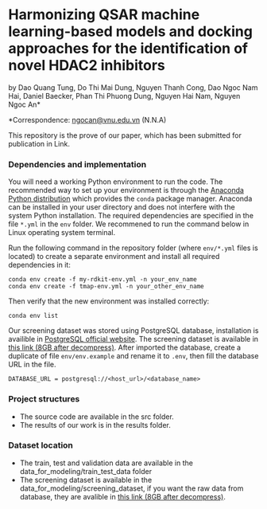# Harmonizing QSAR machine learning-based models and docking approaches for the identification of novel HDAC2 inhibitors

by Dao Quang Tung, Do Thi Mai Dung, Nguyen Thanh Cong, Dao Ngoc Nam Hai, Daniel Baecker, Phan Thi Phuong Dung, Nguyen Hai Nam, Nguyen Ngoc An*

*Correspondence: [ngocan@vnu.edu.vn](mailto:ngocan@vnu.edu.vn) (N.N.A)

This repository is the prove of our paper, which has been submitted for publication in Link.

### Dependencies and implementation

You will need a working Python environment to run the code. The recommended way to set up your environment is through the [Anaconda Python distribution](https://www.anaconda.com/download/) which provides the `conda` package manager. Anaconda can be installed in your user directory and does not interfere with the system Python installation. The required dependencies are specified in the file `*.yml` in the `env` folder. We recommened to run the command below in Linux operating system terminal.

Run the following command in the repository folder (where `env/*.yml` files is located) to create a separate environment and install all required dependencies in it:

```
conda env create -f my-rdkit-env.yml -n your_env_name
conda env create -f tmap-env.yml -n your_other_env_name
```

Then verify that the new environment was installed correctly:

```
conda env list
```

Our screening dataset was stored using PostgreSQL database, installation is availible in [PostgreSQL official website](https://www.postgresql.org/). The screening dataset is available in [this link (8GB after decompress)](https://drive.google.com/file/d/1YIhBD51oWA0s3p-egIHepNb3iZZbXqb1/view?usp=sharing). After imported the database, create a duplicate of file `env/env.example` and rename it to `.env`, then fill the database URL in the file.

```
DATABASE_URL = postgresql://<host_url>/<database_name>
```

### Project structures

- The source code are available in the src folder.
- The results of our work is in the results folder.

### Dataset location

- The train, test and validation data are available in the data_for_modeling/train_test_data folder
- The screening dataset is available in the data_for_modeling/screening_dataset, if you want the raw data from database, they are avalible in [this link (8GB after decompress)](https://drive.google.com/file/d/1YIhBD51oWA0s3p-egIHepNb3iZZbXqb1/view?usp=sharing).
